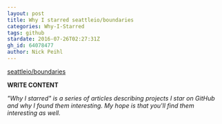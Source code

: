 ```yaml
---
layout: post
title: Why I starred seattleio/boundaries
categories: Why-I-Starred
tags: github
stardate: 2016-07-26T02:27:31Z
gh_id: 64078477
author: Nick Peihl
---
```


[seattleio/boundaries](star.repo.html_url)

**WRITE CONTENT**

*"Why I starred" is a series of articles describing projects I star on GitHub and why I found them interesting. My hope is that you'll find them interesting as well.*


